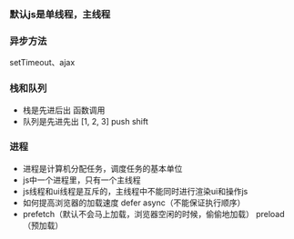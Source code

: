 ### 默认js是单线程，主线程

### 异步方法

setTimeout、ajax

### 栈和队列

- 栈是先进后出 函数调用
- 队列是先进先出 [1, 2, 3] push shift

### 进程

- 进程是计算机分配任务，调度任务的基本单位
- js中一个进程里，只有一个主线程
- js线程和ui线程是互斥的，主线程中不能同时进行渲染ui和操作js
- 如何提高浏览器的加载速度 defer async（不能保证执行顺序）
- prefetch（默认不会马上加载，浏览器空闲的时候，偷偷地加载） preload（预加载）